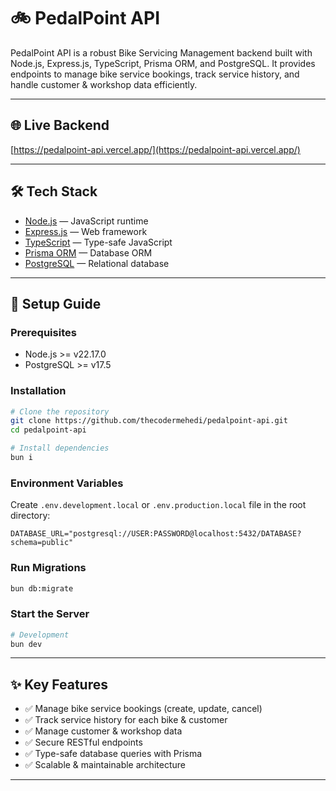 # 🚲 PedalPoint API

PedalPoint API is a robust Bike Servicing Management backend built with Node.js, Express.js, TypeScript, Prisma ORM, and PostgreSQL.
It provides endpoints to manage bike service bookings, track service history, and handle customer & workshop data efficiently.

---

## 🌐 Live Backend

[https://pedalpoint-api.vercel.app/](https://pedalpoint-api.vercel.app/)

---

## 🛠 Tech Stack

- [Node.js](https://nodejs.org/) — JavaScript runtime
- [Express.js](https://expressjs.com/) — Web framework
- [TypeScript](https://www.typescriptlang.org/) — Type-safe JavaScript
- [Prisma ORM](https://www.prisma.io/) — Database ORM
- [PostgreSQL](https://www.postgresql.org/) — Relational database

---

## 🚀 Setup Guide

### Prerequisites
- Node.js >= v22.17.0
- PostgreSQL >= v17.5

### Installation

```bash
# Clone the repository
git clone https://github.com/thecodermehedi/pedalpoint-api.git
cd pedalpoint-api

# Install dependencies
bun i
````

### Environment Variables

Create `.env.development.local` or `.env.production.local` file in the root directory:

```env
DATABASE_URL="postgresql://USER:PASSWORD@localhost:5432/DATABASE?schema=public"
```

### Run Migrations

```bash
bun db:migrate
```

### Start the Server

```bash
# Development
bun dev
```
---

## ✨ Key Features

- ✅ Manage bike service bookings (create, update, cancel)
- ✅ Track service history for each bike & customer
- ✅ Manage customer & workshop data
- ✅ Secure RESTful endpoints
- ✅ Type-safe database queries with Prisma
- ✅ Scalable & maintainable architecture

---
